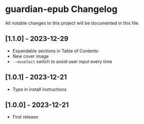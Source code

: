 # guardian-epub Changelog

All notable changes to this project will be documented in this file.

## [1.1.0] - 2023-12-29

- Expandable sections in Table of Contents
- New cover image
- `--noselect` switch to avoid user input every time

## [1.0.1] - 2023-12-21

- Typo in install instructions

## [1.0.0] - 2023-12-21

- First release


